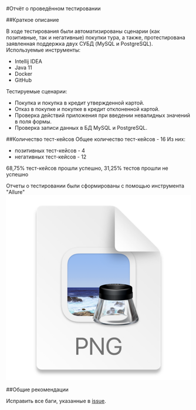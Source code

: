 #Отчёт о проведённом тестировании

##Краткое описание

В ходе тестирования были автоматизированы сценарии (как позитивные, так и негативные) покупки тура, а также, протестирована заявленная поддержка двух СУБД (MySQL и PostgreSQL).
Используемые инструменты:
* Intellij IDEA
* Java 11
* Docker
* GitHub

Тестируемые сценарии:
* Покупка и покупка в кредит утвержденной картой.
* Отказ в покупке и покупке в кредит отклоненной картой.
* Проверка действий приложения при введении невалидных значений в поля формы.
* Проверка записи данных в БД MySQL и PostgreSQL.

##Количество тест-кейсов
Общее количество тест-кейсов - 16
Из них:
* позитивных тест-кейсов - 4
* негативных тест-кейсов - 12

68,75% тест-кейсов прошли успешно, 31,25% тестов прошли не успешно

Отчеты о тестировании были сформированы с помощью инструмента "Allure"
![img.png](img.png)

##Общие рекомендации

Исправить все баги, указанные в [issue](https://github.com/TanyaLukina/Diploma/issues).
